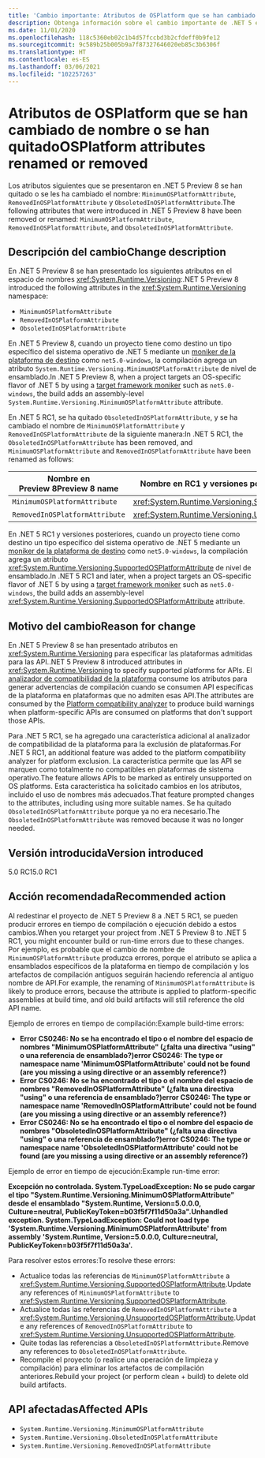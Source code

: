 ```yaml
---
title: 'Cambio importante: Atributos de OSPlatform que se han cambiado de nombre o se han quitado'
description: Obtenga información sobre el cambio importante de .NET 5 en las bibliotecas básicas de .NET donde los atributos de la plataforma del sistema operativo que se introdujeron en una versión preliminar se han quitado o se les ha cambiado el nombre.
ms.date: 11/01/2020
ms.openlocfilehash: 118c5360eb02c1b4d57fccbd3b2cfdeff0b9fe12
ms.sourcegitcommit: 9c589b25b005b9a7f87327646020eb85c3b6306f
ms.translationtype: HT
ms.contentlocale: es-ES
ms.lasthandoff: 03/06/2021
ms.locfileid: "102257263"
---
```

# <a name="osplatform-attributes-renamed-or-removed"></a><span data-ttu-id="8c042-103">Atributos de OSPlatform que se han cambiado de nombre o se han quitado</span><span class="sxs-lookup"><span data-stu-id="8c042-103">OSPlatform attributes renamed or removed</span></span>

<span data-ttu-id="8c042-104">Los atributos siguientes que se presentaron en .NET 5 Preview 8 se han quitado o se les ha cambiado el nombre: `MinimumOSPlatformAttribute`, `RemovedInOSPlatformAttribute` y `ObsoletedInOSPlatformAttribute`.</span><span class="sxs-lookup"><span data-stu-id="8c042-104">The following attributes that were introduced in .NET 5 Preview 8 have been removed or renamed: `MinimumOSPlatformAttribute`, `RemovedInOSPlatformAttribute`, and `ObsoletedInOSPlatformAttribute`.</span></span>

## <a name="change-description"></a><span data-ttu-id="8c042-105">Descripción del cambio</span><span class="sxs-lookup"><span data-stu-id="8c042-105">Change description</span></span>

<span data-ttu-id="8c042-106">En .NET 5 Preview 8 se han presentado los siguientes atributos en el espacio de nombres <xref:System.Runtime.Versioning>:</span><span class="sxs-lookup"><span data-stu-id="8c042-106">.NET 5 Preview 8 introduced the following attributes in the <xref:System.Runtime.Versioning> namespace:</span></span>

- `MinimumOSPlatformAttribute`
- `RemovedInOSPlatformAttribute`
- `ObsoletedInOSPlatformAttribute`

<span data-ttu-id="8c042-107">En .NET 5 Preview 8, cuando un proyecto tiene como destino un tipo específico del sistema operativo de .NET 5 mediante un [moniker de la plataforma de destino](../../../../standard/frameworks.md) como `net5.0-windows`, la compilación agrega un atributo `System.Runtime.Versioning.MinimumOSPlatformAttribute` de nivel de ensamblado.</span><span class="sxs-lookup"><span data-stu-id="8c042-107">In .NET 5 Preview 8, when a project targets an OS-specific flavor of .NET 5 by using a [target framework moniker](../../../../standard/frameworks.md) such as `net5.0-windows`, the build adds an assembly-level `System.Runtime.Versioning.MinimumOSPlatformAttribute` attribute.</span></span>

<span data-ttu-id="8c042-108">En .NET 5 RC1, se ha quitado `ObsoletedInOSPlatformAttribute`, y se ha cambiado el nombre de `MinimumOSPlatformAttribute` y `RemovedInOSPlatformAttribute` de la siguiente manera:</span><span class="sxs-lookup"><span data-stu-id="8c042-108">In .NET 5 RC1, the `ObsoletedInOSPlatformAttribute` has been removed, and `MinimumOSPlatformAttribute` and `RemovedInOSPlatformAttribute` have been renamed as follows:</span></span>

| <span data-ttu-id="8c042-109">Nombre en Preview 8</span><span class="sxs-lookup"><span data-stu-id="8c042-109">Preview 8 name</span></span> | <span data-ttu-id="8c042-110">Nombre en RC1 y versiones posteriores</span><span class="sxs-lookup"><span data-stu-id="8c042-110">RC1 and later name</span></span> |
| - | - |
| `MinimumOSPlatformAttribute` | <xref:System.Runtime.Versioning.SupportedOSPlatformAttribute> |
| `RemovedInOSPlatformAttribute` | <xref:System.Runtime.Versioning.UnsupportedOSPlatformAttribute> |

<span data-ttu-id="8c042-111">En .NET 5 RC1 y versiones posteriores, cuando un proyecto tiene como destino un tipo específico del sistema operativo de .NET 5 mediante un [moniker de la plataforma de destino](../../../../standard/frameworks.md) como `net5.0-windows`, la compilación agrega un atributo <xref:System.Runtime.Versioning.SupportedOSPlatformAttribute> de nivel de ensamblado.</span><span class="sxs-lookup"><span data-stu-id="8c042-111">In .NET 5 RC1 and later, when a project targets an OS-specific flavor of .NET 5 by using a [target framework moniker](../../../../standard/frameworks.md) such as `net5.0-windows`, the build adds an assembly-level <xref:System.Runtime.Versioning.SupportedOSPlatformAttribute> attribute.</span></span>

## <a name="reason-for-change"></a><span data-ttu-id="8c042-112">Motivo del cambio</span><span class="sxs-lookup"><span data-stu-id="8c042-112">Reason for change</span></span>

<span data-ttu-id="8c042-113">En .NET 5 Preview 8 se han presentado atributos en <xref:System.Runtime.Versioning> para especificar las plataformas admitidas para las API.</span><span class="sxs-lookup"><span data-stu-id="8c042-113">.NET 5 Preview 8 introduced attributes in <xref:System.Runtime.Versioning> to specify supported platforms for APIs.</span></span> <span data-ttu-id="8c042-114">El [analizador de compatibilidad de la plataforma](../../code-analysis/5.0/ca1416-platform-compatibility-analyzer.md) consume los atributos para generar advertencias de compilación cuando se consumen API específicas de la plataforma en plataformas que no admiten esas API.</span><span class="sxs-lookup"><span data-stu-id="8c042-114">The attributes are consumed by the [Platform compatibility analyzer](../../code-analysis/5.0/ca1416-platform-compatibility-analyzer.md) to produce build warnings when platform-specific APIs are consumed on platforms that don't support those APIs.</span></span>

<span data-ttu-id="8c042-115">Para .NET 5 RC1, se ha agregado una característica adicional al analizador de compatibilidad de la plataforma para la exclusión de plataformas.</span><span class="sxs-lookup"><span data-stu-id="8c042-115">For .NET 5 RC1, an additional feature was added to the platform compatibility analyzer for platform exclusion.</span></span> <span data-ttu-id="8c042-116">La característica permite que las API se marquen como totalmente no compatibles en plataformas de sistema operativo.</span><span class="sxs-lookup"><span data-stu-id="8c042-116">The feature allows APIs to be marked as entirely unsupported on OS platforms.</span></span> <span data-ttu-id="8c042-117">Esta característica ha solicitado cambios en los atributos, incluido el uso de nombres más adecuados.</span><span class="sxs-lookup"><span data-stu-id="8c042-117">That feature prompted changes to the attributes, including using more suitable names.</span></span> <span data-ttu-id="8c042-118">Se ha quitado `ObsoletedInOSPlatformAttribute` porque ya no era necesario.</span><span class="sxs-lookup"><span data-stu-id="8c042-118">The `ObsoletedInOSPlatformAttribute` was removed because it was no longer needed.</span></span>

## <a name="version-introduced"></a><span data-ttu-id="8c042-119">Versión introducida</span><span class="sxs-lookup"><span data-stu-id="8c042-119">Version introduced</span></span>

<span data-ttu-id="8c042-120">5.0 RC1</span><span class="sxs-lookup"><span data-stu-id="8c042-120">5.0 RC1</span></span>

## <a name="recommended-action"></a><span data-ttu-id="8c042-121">Acción recomendada</span><span class="sxs-lookup"><span data-stu-id="8c042-121">Recommended action</span></span>

<span data-ttu-id="8c042-122">Al redestinar el proyecto de .NET 5 Preview 8 a .NET 5 RC1, se pueden producir errores en tiempo de compilación o ejecución debido a estos cambios.</span><span class="sxs-lookup"><span data-stu-id="8c042-122">When you retarget your project from .NET 5 Preview 8 to .NET 5 RC1, you might encounter build or run-time errors due to these changes.</span></span> <span data-ttu-id="8c042-123">Por ejemplo, es probable que el cambio de nombre de `MinimumOSPlatformAttribute` produzca errores, porque el atributo se aplica a ensamblados específicos de la plataforma en tiempo de compilación y los artefactos de compilación antiguos seguirán haciendo referencia al antiguo nombre de API.</span><span class="sxs-lookup"><span data-stu-id="8c042-123">For example, the renaming of `MinimumOSPlatformAttribute` is likely to produce errors, because the attribute is applied to platform-specific assemblies at build time, and old build artifacts will still reference the old API name.</span></span>

<span data-ttu-id="8c042-124">Ejemplo de errores en tiempo de compilación:</span><span class="sxs-lookup"><span data-stu-id="8c042-124">Example build-time errors:</span></span>

- <span data-ttu-id="8c042-125">**Error CS0246: No se ha encontrado el tipo o el nombre del espacio de nombres "MinimumOSPlatformAttribute" (¿falta una directiva "using" o una referencia de ensamblado?)**</span><span class="sxs-lookup"><span data-stu-id="8c042-125">**error CS0246: The type or namespace name 'MinimumOSPlatformAttribute' could not be found (are you missing a using directive or an assembly reference?)**</span></span>
- <span data-ttu-id="8c042-126">**Error CS0246: No se ha encontrado el tipo o el nombre del espacio de nombres "RemovedInOSPlatformAttribute" (¿falta una directiva "using" o una referencia de ensamblado?)**</span><span class="sxs-lookup"><span data-stu-id="8c042-126">**error CS0246: The type or namespace name 'RemovedInOSPlatformAttribute' could not be found (are you missing a using directive or an assembly reference?)**</span></span>
- <span data-ttu-id="8c042-127">**Error CS0246: No se ha encontrado el tipo o el nombre del espacio de nombres "ObsoletedInOSPlatformAttribute" (¿falta una directiva "using" o una referencia de ensamblado?)**</span><span class="sxs-lookup"><span data-stu-id="8c042-127">**error CS0246: The type or namespace name 'ObsoletedInOSPlatformAttribute' could not be found (are you missing a using directive or an assembly reference?)**</span></span>

<span data-ttu-id="8c042-128">Ejemplo de error en tiempo de ejecución:</span><span class="sxs-lookup"><span data-stu-id="8c042-128">Example run-time error:</span></span>

<span data-ttu-id="8c042-129">**Excepción no controlada. System.TypeLoadException: No se pudo cargar el tipo "System.Runtime.Versioning.MinimumOSPlatformAttribute" desde el ensamblado "System.Runtime, Version=5.0.0.0, Culture=neutral, PublicKeyToken=b03f5f7f11d50a3a".**</span><span class="sxs-lookup"><span data-stu-id="8c042-129">**Unhandled exception. System.TypeLoadException: Could not load type 'System.Runtime.Versioning.MinimumOSPlatformAttribute' from assembly 'System.Runtime, Version=5.0.0.0, Culture=neutral, PublicKeyToken=b03f5f7f11d50a3a'.**</span></span>

<span data-ttu-id="8c042-130">Para resolver estos errores:</span><span class="sxs-lookup"><span data-stu-id="8c042-130">To resolve these errors:</span></span>

- <span data-ttu-id="8c042-131">Actualice todas las referencias de `MinimumOSPlatformAttribute` a <xref:System.Runtime.Versioning.SupportedOSPlatformAttribute>.</span><span class="sxs-lookup"><span data-stu-id="8c042-131">Update any references of `MinimumOSPlatformAttribute` to <xref:System.Runtime.Versioning.SupportedOSPlatformAttribute>.</span></span>
- <span data-ttu-id="8c042-132">Actualice todas las referencias de `RemovedInOSPlatformAttribute` a <xref:System.Runtime.Versioning.UnsupportedOSPlatformAttribute>.</span><span class="sxs-lookup"><span data-stu-id="8c042-132">Update any references of `RemovedInOSPlatformAttribute` to <xref:System.Runtime.Versioning.UnsupportedOSPlatformAttribute>.</span></span>
- <span data-ttu-id="8c042-133">Quite todas las referencias a `ObsoletedInOSPlatformAttribute`.</span><span class="sxs-lookup"><span data-stu-id="8c042-133">Remove any references to `ObsoletedInOSPlatformAttribute`.</span></span>
- <span data-ttu-id="8c042-134">Recompile el proyecto (o realice una operación de limpieza y compilación) para eliminar los artefactos de compilación anteriores.</span><span class="sxs-lookup"><span data-stu-id="8c042-134">Rebuild your project (or perform clean + build) to delete old build artifacts.</span></span>

## <a name="affected-apis"></a><span data-ttu-id="8c042-135">API afectadas</span><span class="sxs-lookup"><span data-stu-id="8c042-135">Affected APIs</span></span>

- `System.Runtime.Versioning.MinimumOSPlatformAttribute`
- `System.Runtime.Versioning.ObsoletedInOSPlatformAttribute`
- `System.Runtime.Versioning.RemovedInOSPlatformAttribute`

<!--

### Category

Core .NET libraries

### Affected APIs

- `T:System.Runtime.Versioning.MinimumOSPlatformAttribute`
- `T:System.Runtime.Versioning.ObsoletedInOSPlatformAttribute`
- `T:System.Runtime.Versioning.RemovedInOSPlatformAttribute`

-->
